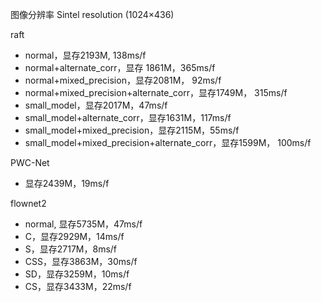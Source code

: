 图像分辨率 Sintel resolution (1024×436) 

raft

* normal，显存2193M, 138ms/f
* normal+alternate_corr，显存 1861M，365ms/f
* normal+mixed_precision，显存2081M， 92ms/f
* normal+mixed_precision+alternate_corr，显存1749M， 315ms/f
* small_model，显存2017M，47ms/f
* small_model+alternate_corr，显存1631M，117ms/f
* small_model+mixed_precision，显存2115M，55ms/f
* small_model+mixed_precision+alternate_corr，显存1599M， 100ms/f

PWC-Net

* 显存2439M，19ms/f

flownet2

* normal, 显存5735M，47ms/f
* C，显存2929M，14ms/f
* S，显存2717M，8ms/f
* CSS，显存3863M，30ms/f
* SD，显存3259M，10ms/f
* CS，显存3433M，22ms/f

